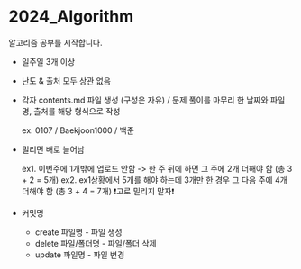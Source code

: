 # 2024_Algorithm

알고리즘 공부를 시작합니다.

* 일주일 3개 이상
* 난도 & 출처 모두 상관 없음
* 각자 contents.md 파일 생성 (구성은 자유) / 문제 풀이를 마무리 한 날짜와 파일 명, 출처를 해당 형식으로 작성

    ex. 0107 / Baekjoon1000 / 백준

* 밀리면 배로 늘어남

    ex1. 이번주에 1개밖에 업로드 안함 -> 한 주 뒤에 하면 그 주에 2개 더해야 함 (총 3 + 2 = 5개)
    ex2. ex1상황에서 5개를 해야 하는데 3개만 한 경우 그 다음 주에 4개 더해야 함 (총 3 + 4 = 7개)
    ❗고로 밀리지 말자❗

* 커밋명
  * create 파일명 - 파일 생성
  * delete 파일/폴더명 - 파일/폴더 삭제
  * update 파일명 - 파일 변경
